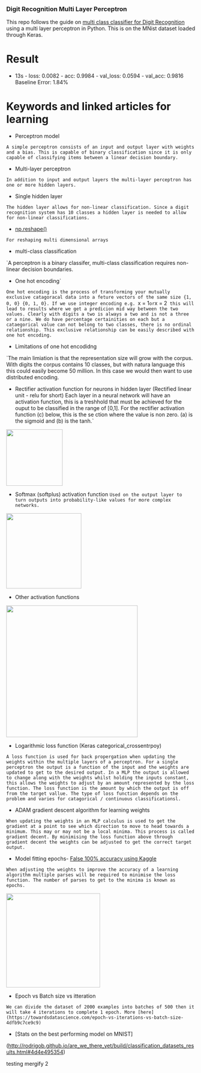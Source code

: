 ### Digit Recognition Multi Layer Perceptron

This repo follows the guide on [multi class classifier for Digit Recognition](https://machinelearningmastery.com/handwritten-digit-recognition-using-convolutional-neural-networks-python-keras/) using a multi layer perceptron in Python. This is on the MNist dataset loaded through Keras.

# Result

 - 13s - loss: 0.0082 - acc: 0.9984 - val_loss: 0.0594 - val_acc: 0.9816
Baseline Error: 1.84%

# Keywords and linked articles for learning
- Perceptron model

`A simple perceptron consists of an input and output layer with weights and a bias. This is capable of binary classification since it is only capable of classifying items between a linear decision boundary.`

- Multi-layer perceptron

`In addition to input and output layers the multi-layer perceptron has one or more hidden layers.`

- Single hidden layer

`The hidden layer allows for non-linear classification. Since a digit recognition system has 10 classes a hidden layer is needed to allow for non-linear classifications.`

- [np.reshape()](http://docs.scipy.org/doc/numpy-1.10.1/reference/generated/numpy.reshape.html)

`For reshaping multi dimensional arrays`

- multi-class classification

`A perceptron is a binary classifer, multi-class classification requires non-linear decision boundaries.
- One hot encoding`

`One hot encoding is the process of transforming your mutually exclusive catagoracal data into a feture vectors of the same size {1, 0, 0} {0, 1, 0}. If we use integer encoding e.g. `x = 1` or `x = 2` this will lead to results where we get a predicion mid way between the two values. Clearly with digits a two is always a two and is not a three or a nine. We do have percentage certainities on each but a cataegorical value can not belong to two classes, there is no ordinal relationship. This exclusive relationship can be easily described with one hot encoding.`

- Limitations of one hot encodidng

`The main limiation is that the representation size will grow with the corpus. With digits the corpus contains 10 classes, but with natura language this this could easily become 50 million. In this case we would then want to use distributed encoding.
- Rectifier activation function for neurons in hidden layer (Rectified linear unit - relu for short)
Each layer in a neural network will have an activation function, this is a treshhold that must be achieved for the ouput to be classified in the range of [0,1]. For the rectifier activation function (c) below, this is the  se ction where the value is non zero. (a) is the sigmoid and (b) is the tanh.`

<img src="https://www.researchgate.net/profile/Wing_Ng8/publication/260525214/figure/fig1/AS:614085599182885@1523420824926/a-The-sigmoid-b-the-tanh-c-the-rectifier-activation-functions.png" height="150" />

- Softmax (softplus) activation function
`Used on the output layer to turn outputs into probability-like values for more complex networks.`

<img src="https://cdn-images-1.medium.com/max/1600/1*Xu7B5y9gp0iL5ooBj7LtWw.png" height="200" />

- Other activation functions

<img src="https://cdn-images-1.medium.com/max/1600/1*p_hyqAtyI8pbt2kEl6siOQ.png" height="350" />

- Logarithmic loss function (Keras categorical_crossentrpoy)

`A loss function is used for back propergation when updating the weights within the multiple layers of a perceptron. For a single perceptron the output is a function of the input and the weights are updated to get to the desired output. In a MLP the output is allowed to change along with the weights whilst holding the inputs constant, this allows the weights to adjust by an amount represented by the loss function. The loss function is the amount by which the output is off from the target vallue. The type of loss function depends on the problem and varies for catagorical / continuous classificationsl.`

- ADAM gradient descent algorithm for learning weights

`When updating the weights in an MLP calculus is used to get the gradient at a point to see which direction to move to head towards a minimum. This may or may not be a local minima. This process is called gradient decent. By minimising the loss function above through gradient decent the weights can be adjusted to get the correct target output.`

- Model fitting epochs- [False 100% accuracy using Kaggle](https://www.kaggle.com/cdeotte/mnist-perfect-100-using-knn)

`When adjusting the weights to improve the accuracy of a learning algorithm multiple parses will be required to minimise the loss function. The number of parses to get to the minima is known as epochs.`

<img src="https://cdn-images-1.medium.com/max/1800/1*pwPIG-GWHyaPVMVGG5OhAQ.gif" height="250" />

- Epoch vs Batch size vs itteration

`We can divide the dataset of 2000 examples into batches of 500 then it will take 4 iterations to complete 1 epoch. More [here](https://towardsdatascience.com/epoch-vs-iterations-vs-batch-size-4dfb9c7ce9c9)`

- [Stats on the best performing model on MNIST]

(http://rodrigob.github.io/are_we_there_yet/build/classification_datasets_results.html#4d4e495354)

testing mergify 2